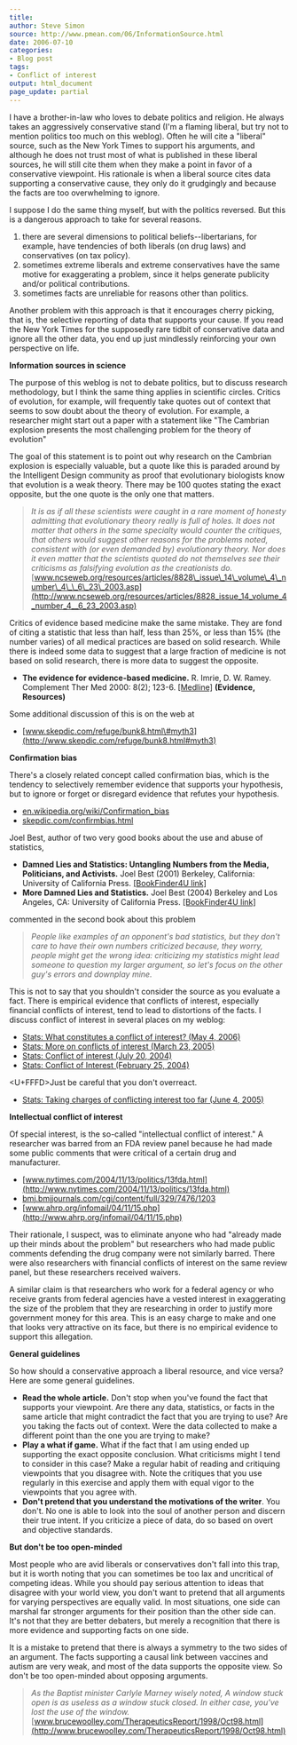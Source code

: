 ```yaml
---
title: 
author: Steve Simon
source: http://www.pmean.com/06/InformationSource.html
date: 2006-07-10
categories:
- Blog post
tags:
- Conflict of interest
output: html_document
page_update: partial
---
```


I have a brother-in-law who loves to debate politics and religion. He
always takes an aggressively conservative stand (I'm a flaming liberal,
but try not to mention politics too much on this weblog). Often he will
cite a "liberal" source, such as the New York Times to support his
arguments, and although he does not trust most of what is published in
these liberal sources, he will still cite them when they make a point in
favor of a conservative viewpoint. His rationale is when a liberal
source cites data supporting a conservative cause, they only do it
grudgingly and because the facts are too overwhelming to ignore.

I suppose I do the same thing myself, but with the politics reversed.
But this is a dangerous approach to take for several reasons.

1.  there are several dimensions to political beliefs\--libertarians,
    for example, have tendencies of both liberals (on drug laws) and
    conservatives (on tax policy).
2.  sometimes extreme liberals and extreme conservatives have the same
    motive for exaggerating a problem, since it helps generate publicity
    and/or political contributions.
3.  sometimes facts are unreliable for reasons other than politics.

Another problem with this approach is that it encourages cherry picking,
that is, the selective reporting of data that supports your cause. If
you read the New York Times for the supposedly rare tidbit of
conservative data and ignore all the other data, you end up just
mindlessly reinforcing your own perspective on life.

**Information sources in science**

The purpose of this weblog is not to debate politics, but to discuss
research methodology, but I think the same thing applies in scientific
circles. Critics of evolution, for example, will frequently take quotes
out of context that seems to sow doubt about the theory of evolution.
For example, a researcher might start out a paper with a statement like
"The Cambrian explosion presents the most challenging problem for the
theory of evolution"

The goal of this statement is to point out why research on the Cambrian
explosion is especially valuable, but a quote like this is paraded
around by the Intelligent Design community as proof that evolutionary
biologists know that evolution is a weak theory. There may be 100 quotes
stating the exact opposite, but the one quote is the only one that
matters.

> *It is as if all these scientists were caught in a rare moment of
> honesty admitting that evolutionary theory really is full of holes. It
> does not matter that others in the same specialty would counter the
> critiques, that others would suggest other reasons for the problems
> noted, consistent with (or even demanded by) evolutionary theory. Nor
> does it even matter that the scientists quoted do not themselves see
> their criticisms as falsifying evolution as the creationists do.*
> [www.ncseweb.org/resources/articles/8828\_issue\_14\_volume\_4\_number\_4\_\_6\_23\_2003.asp](http://www.ncseweb.org/resources/articles/8828_issue_14_volume_4_number_4__6_23_2003.asp)

Critics of evidence based medicine make the same mistake. They are fond
of citing a statistic that less than half, less than 25%, or less than
15% (the number varies) of all medical practices are based on solid
research. While there is indeed some data to suggest that a large
fraction of medicine is not based on solid research, there is more data
to suggest the opposite.

-   **The evidence for evidence-based medicine.** R. Imrie, D. W. Ramey.
    Complement Ther Med 2000: 8(2); 123-6.
    [\[Medline\]](http://www.ncbi.nlm.nih.gov/entrez/query.fcgi?cmd=Retrieve&db=PubMed&list_uids=10859606&dopt=Abstract)
    **(Evidence, Resources)**

Some additional discussion of this is on the web at

-   [www.skepdic.com/refuge/bunk8.html\#myth3](http://www.skepdic.com/refuge/bunk8.html#myth3)

**Confirmation bias**

There's a closely related concept called confirmation bias, which is
the tendency to selectively remember evidence that supports your
hypothesis, but to ignore or forget or disregard evidence that refutes
your hypothesis.

-   [en.wikipedia.org/wiki/Confirmation\_bias](http://en.wikipedia.org/wiki/Confirmation_bias)
-   [skepdic.com/confirmbias.html](http://skepdic.com/confirmbias.html)

Joel Best, author of two very good books about the use and abuse of
statistics,

-   **Damned Lies and Statistics: Untangling Numbers from the Media,
    Politicians, and Activists.** Joel Best (2001) Berkeley, California:
    University of California Press. [\[BookFinder4U
    link\]](http://www.bookfinder4u.com/detail/0520219783.html)
-   **More Damned Lies and Statistics.** Joel Best (2004) Berkeley and
    Los Angeles, CA: University of California Press. [\[BookFinder4U
    link\]](http://www.bookfinder4u.com/detail/0520238303.html)

commented in the second book about this problem

> *People like examples of an opponent's bad statistics, but they
> don't care to have their own numbers criticized because, they worry,
> people might get the wrong idea: criticizing my statistics might lead
> someone to question my larger argument, so let's focus on the other
> guy's errors and downplay mine.*

This is not to say that you shouldn't consider the source as you
evaluate a fact. There is empirical evidence that conflicts of interest,
especially financial conflicts of interest, tend to lead to distortions
of the facts. I discuss conflict of interest in several places on my
weblog:

-   [Stats: What constitutes a conflict of interest? (May
    4, 2006)](ConflictOfInterest.html)
-   [Stats: More on conflicts of interest (March
    23, 2005)](http://www.pmean.com/weblog2005/ConflictInterest.html)
-   [Stats: Conflict of interest (July
    20, 2004)](http://www.pmean.com/weblog2004/conflict1.asp)
-   [Stats: Conflict of Interest (February
    25, 2004)](http://www.pmean.com/weblog2004/conflict.asp)

<U+FFFD>Just be careful that you don't overreact.

-   [Stats: Taking charges of conflicting interest too far (June
    4, 2005)](http://www.pmean.com/weblog2005/ConflictInterestA.asp)

**Intellectual conflict of interest**

Of special interest, is the so-called "intellectual conflict of
interest." A researcher was barred from an FDA review panel because he
had made some public comments that were critical of a certain drug and
manufacturer.

-   [www.nytimes.com/2004/11/13/politics/13fda.html](http://www.nytimes.com/2004/11/13/politics/13fda.html)
-   [bmj.bmjjournals.com/cgi/content/full/329/7476/1203](http://bmj.bmjjournals.com/cgi/content/full/329/7476/1203)
-   [www.ahrp.org/infomail/04/11/15.php](http://www.ahrp.org/infomail/04/11/15.php)

Their rationale, I suspect, was to eliminate anyone who had "already
made up their minds about the problem" but researchers who had made
public comments defending the drug company were not similarly barred.
There were also researchers with financial conflicts of interest on the
same review panel, but these researchers received waivers.

A similar claim is that researchers who work for a federal agency or who
receive grants from federal agencies have a vested interest in
exaggerating the size of the problem that they are researching in order
to justify more government money for this area. This is an easy charge
to make and one that looks very attractive on its face, but there is no
empirical evidence to support this allegation.

**General guidelines**

So how should a conservative approach a liberal resource, and vice
versa? Here are some general guidelines.

-   **Read the whole article.** Don't stop when you've found the fact
    that supports your viewpoint. Are there any data, statistics, or
    facts in the same article that might contradict the fact that you
    are trying to use? Are you taking the facts out of context. Were the
    data collected to make a different point than the one you are trying
    to make?
-   **Play a what if game.** What if the fact that I am using ended up
    supporting the exact opposite conclusion. What criticisms might I
    tend to consider in this case? Make a regular habit of reading and
    critiquing viewpoints that you disagree with. Note the critiques
    that you use regularly in this exercise and apply them with equal
    vigor to the viewpoints that you agree with.
-   **Don't pretend that you understand the motivations of the
    writer**. You don't. No one is able to look into the soul of
    another person and discern their true intent. If you criticize a
    piece of data, do so based on overt and objective standards.

**But don't be too open-minded**

Most people who are avid liberals or conservatives don't fall into this
trap, but it is worth noting that you can sometimes be too lax and
uncritical of competing ideas. While you should pay serious attention to
ideas that disagree with your world view, you don't want to pretend
that all arguments for varying perspectives are equally valid. In most
situations, one side can marshal far stronger arguments for their
position than the other side can. It's not that they are better
debaters, but merely a recognition that there is more evidence and
supporting facts on one side.

It is a mistake to pretend that there is always a symmetry to the two
sides of an argument. The facts supporting a causal link between
vaccines and autism are very weak, and most of the data supports the
opposite view. So don't be too open-minded about opposing arguments.

> *As the Baptist minister Carlyle Marney wisely noted, A window stuck
> open is as useless as a window stuck closed. In either case, you've
> lost the use of the window.*
> [www.brucewoolley.com/TherapeuticsReport/1998/Oct98.html](http://www.brucewoolley.com/TherapeuticsReport/1998/Oct98.html)
